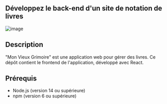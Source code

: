 ## Développez le back-end d'un site de notation de livres

![image](https://github.com/Arno37/Mon_Vieux_Grimoire/assets/140819974/7ecbf2dc-deb6-4d04-9909-4b146017a19f)

## Description

"Mon Vieux Grimoire" est une application web pour gérer des livres. Ce dépôt contient le frontend de l'application, développé avec React.

## Prérequis

- Node.js (version 14 ou supérieure)
- npm (version 6 ou supérieure)
